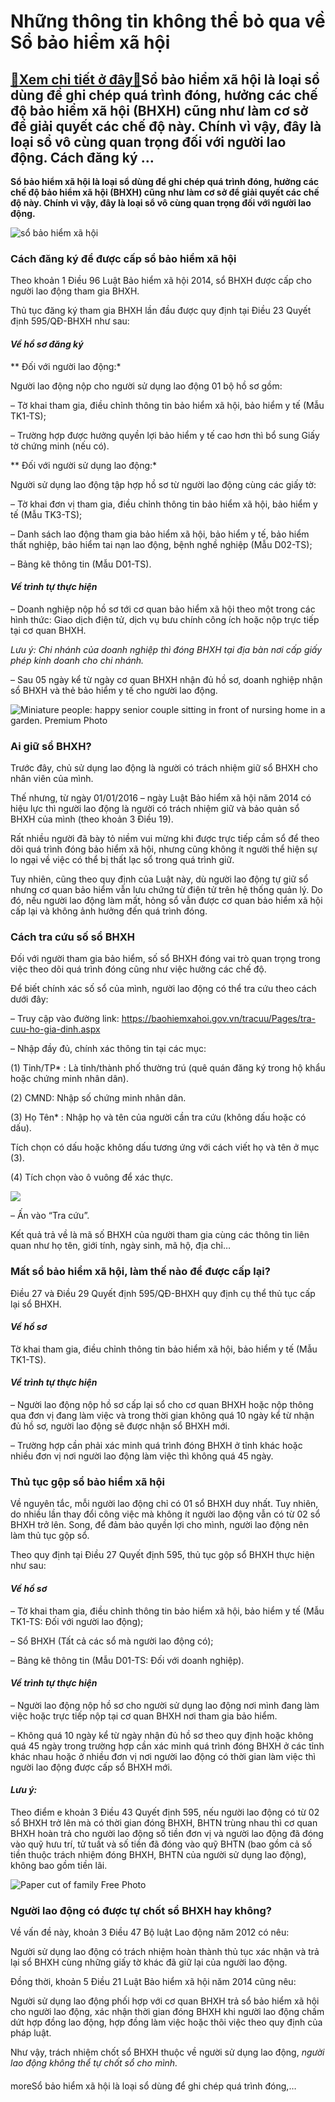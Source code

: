 Những thông tin không thể bỏ qua về Sổ bảo hiểm xã hội
======================================================

[:gift:Xem chi tiết ở đây:gift:](https://hddtvn.com/nhung-thong-tin-khong-the-bo-qua-ve-so-bao-hiem-xa-hoi/)Sổ bảo hiểm xã hội là loại sổ dùng để ghi chép quá trình đóng, hưởng các chế độ bảo hiểm xã hội (BHXH) cũng như làm cơ sở để giải quyết các chế độ này. Chính vì vậy, đây là loại sổ vô cùng quan trọng đối với người lao động. Cách đăng ký …
----------------------------------------------------------------------------------------------------------------------------------------------------------------------------------------------------------------------------------------------

**Sổ bảo hiểm xã hội là loại sổ dùng để ghi chép quá trình đóng, hưởng các chế độ bảo hiểm xã hội (BHXH) cũng như làm cơ sở để giải quyết các chế độ này. Chính vì vậy, đây là loại sổ vô cùng quan trọng đối với người lao động.**


![sổ bảo hiểm xã hội](https://hddtvn.com/wp-content/uploads/2021/01/lam-gi-khi-mat-so-bhxh.jpg)


### **Cách đăng ký để được cấp sổ bảo hiểm xã hội**


Theo khoản 1 Điều 96 Luật Bảo hiểm xã hội 2014, sổ BHXH được cấp cho người lao động tham gia BHXH.


Thủ tục đăng ký tham gia BHXH lần đầu được quy định tại Điều 23 Quyết định 595/QĐ-BHXH như sau:


#### *Về hồ sơ đăng ký*


** Đối với người lao động:*


Người lao động nộp cho người sử dụng lao động 01 bộ hồ sơ gồm:


– Tờ khai tham gia, điều chỉnh thông tin bảo hiểm xã hội, bảo hiểm y tế (Mẫu TK1-TS);


– Trường hợp được hưởng quyền lợi bảo hiểm y tế cao hơn thì bổ sung Giấy tờ chứng minh (nếu có).


** Đối với người sử dụng lao động:*


Người sử dụng lao động tập hợp hồ sơ từ người lao động cùng các giấy tờ:


– Tờ khai đơn vị tham gia, điều chỉnh thông tin bảo hiểm xã hội, bảo hiểm y tế (Mẫu TK3-TS);


– Danh sách lao động tham gia bảo hiểm xã hội, bảo hiểm y tế, bảo hiểm thất nghiệp, bảo hiểm tai nạn lao động, bệnh nghề nghiệp (Mẫu D02-TS);


– Bảng kê thông tin (Mẫu D01-TS).


#### *Về trình tự thực hiện*


– Doanh nghiệp nộp hồ sơ tới cơ quan bảo hiểm xã hội theo một trong các hình thức: Giao dịch điện tử, dịch vụ bưu chính công ích hoặc nộp trực tiếp tại cơ quan BHXH.


*Lưu ý: Chi nhánh của doanh nghiệp thì đóng BHXH tại địa bàn nơi cấp giấy phép kinh doanh cho chi nhánh.*


– Sau 05 ngày kể từ ngày cơ quan BHXH nhận đủ hồ sơ, doanh nghiệp nhận sổ BHXH và thẻ bảo hiểm y tế cho người lao động.


![Miniature people: happy senior couple sitting in front of nursing home in a garden. Premium Photo](https://hddtvn.com/wp-content/uploads/2021/01/miniature-people-happy-senior-couple-sitting-front-nursing-home-garden_43880-226.jpg)


### **Ai giữ sổ BHXH?**


Trước đây, chủ sử dụng lao động là người có trách nhiệm giữ sổ BHXH cho nhân viên của mình.


Thế nhưng, từ ngày 01/01/2016 – ngày Luật Bảo hiểm xã hội năm 2014 có hiệu lực thì người lao động là người có trách nhiệm giữ và bảo quản sổ BHXH của mình (theo khoản 3 Điều 19).


Rất nhiều người đã bày tỏ niềm vui mừng khi được trực tiếp cầm sổ để theo dõi quá trình đóng bảo hiểm xã hội, nhưng cũng không ít người thể hiện sự lo ngại về việc có thể bị thất lạc sổ trong quá trình giữ.


Tuy nhiên, cũng theo quy định của Luật này, dù người lao động tự giữ sổ nhưng cơ quan bảo hiểm vẫn lưu chứng từ điện tử trên hệ thống quản lý. Do đó, nếu người lao động làm mất, hỏng sổ vẫn được cơ quan bảo hiểm xã hội cấp lại và không ảnh hưởng đến quá trình đóng.


### **Cách tra cứu số sổ BHXH**


Đối với người tham gia bảo hiểm, số sổ BHXH đóng vai trò quan trọng trong việc theo dõi quá trình đóng cũng như việc hưởng các chế độ.


Để biết chính xác số sổ của mình, người lao động có thể tra cứu theo cách dưới đây:


– Truy cập vào đường link: https://baohiemxahoi.gov.vn/tracuu/Pages/tra-cuu-ho-gia-dinh.aspx


– Nhập đầy đủ, chính xác thông tin tại các mục:


(1) Tỉnh/TP* : Là tỉnh/thành phố thường trú (quê quán đăng ký trong hộ khẩu hoặc chứng minh nhân dân).


(2) CMND: Nhập số chứng minh nhân dân.


(3) Họ Tên* : Nhập họ và tên của người cần tra cứu (không dấu hoặc có dấu).


Tích chọn có dấu hoặc không dấu tương ứng với cách viết họ và tên ở mục (3).


(4) Tích chọn vào ô vuông để xác thực.


![](https://hddtvn.com/wp-content/uploads/2021/01/tra-cuu-so-so-bhxh-khong-can-dung-CMND_1710170010_0505101120.jpg)


– Ấn vào “Tra cứu”.


Kết quả trả về là mã số BHXH của người tham gia cùng các thông tin liên quan như họ tên, giới tính, ngày sinh, mã hộ, địa chỉ…


### **Mất sổ bảo hiểm xã hội, làm thế nào để được cấp lại?**


Điều 27 và Điều 29 Quyết định 595/QĐ-BHXH quy định cụ thể thủ tục cấp lại sổ BHXH.


#### *Về hồ sơ*


Tờ khai tham gia, điều chỉnh thông tin bảo hiểm xã hội, bảo hiểm y tế (Mẫu TK1-TS).


#### *Về trình tự thực hiện*


– Người lao động nộp hồ sơ cấp lại sổ cho cơ quan BHXH hoặc nộp thông qua đơn vị đang làm việc và trong thời gian không quá 10 ngày kể từ nhận đủ hồ sơ, người lao động sẽ được nhận sổ BHXH mới.


– Trường hợp cần phải xác minh quá trình đóng BHXH ở tỉnh khác hoặc nhiều đơn vị nơi người lao động làm việc thì không quá 45 ngày.


### **Thủ tục gộp sổ bảo hiểm xã hội**


Về nguyên tắc, mỗi người lao động chỉ có 01 sổ BHXH duy nhất. Tuy nhiên, do nhiều lần thay đổi công việc mà không ít người lao động vẫn có từ 02 sổ BHXH trở lên. Song, để đảm bảo quyền lợi cho mình, người lao động nên làm thủ tục gộp sổ.


Theo quy định tại Điều 27 Quyết định 595, thủ tục gộp sổ BHXH thực hiện như sau:


#### *Về hồ sơ*


– Tờ khai tham gia, điều chỉnh thông tin bảo hiểm xã hội, bảo hiểm y tế (Mẫu TK1-TS: Đối với người lao động);


– Sổ BHXH (Tất cả các sổ mà người lao động có);


– Bảng kê thông tin (Mẫu D01-TS: Đối với doanh nghiệp).


#### *Về trình tự thực hiện*


– Người lao động nộp hồ sơ cho người sử dụng lao động nơi mình đang làm việc hoặc trực tiếp nộp tại cơ quan BHXH nơi tham gia bảo hiểm.


– Không quá 10 ngày kể từ ngày nhận đủ hồ sơ theo quy định hoặc không quá 45 ngày trong trường hợp cần xác minh quá trình đóng BHXH ở các tỉnh khác nhau hoặc ở nhiều đơn vị nơi người lao động có thời gian làm việc thì người lao động được cấp sổ BHXH mới.


#### *Lưu ý:*


Theo điểm e khoản 3 Điều 43 Quyết định 595, nếu người lao động có từ 02 sổ BHXH trở lên mà có thời gian đóng BHXH, BHTN trùng nhau thì cơ quan BHXH hoàn trả cho người lao động số tiền đơn vị và người lao động đã đóng vào quỹ hưu trí, tử tuất và số tiền đã đóng vào quỹ BHTN (bao gồm cả số tiền thuộc trách nhiệm đóng BHXH, BHTN của người sử dụng lao động), không bao gồm tiền lãi.


![Paper cut of family Free Photo](https://hddtvn.com/wp-content/uploads/2021/01/paper-cut-family_1232-1749.jpg)


### **Người lao động có được tự chốt sổ BHXH hay không?**


Về vấn đề này, khoản 3 Điều 47 Bộ luật Lao động năm 2012 có nêu:


Người sử dụng lao động có trách nhiệm hoàn thành thủ tục xác nhận và trả lại sổ BHXH cùng những giấy tờ khác đã giữ lại của người lao động.


Đồng thời, khoản 5 Điều 21 Luật Bảo hiểm xã hội năm 2014 cũng nêu:


Người sử dụng lao động phối hợp với cơ quan BHXH trả sổ bảo hiểm xã hội cho người lao động, xác nhận thời gian đóng BHXH khi người lao động chấm dứt hợp đồng lao động, hợp đồng làm việc hoặc thôi việc theo quy định của pháp luật.


Như vậy, trách nhiệm chốt sổ BHXH thuộc về người sử dụng lao động, *người lao động không thể tự chốt sổ cho mình.*


#### 


moreSổ bảo hiểm xã hội là loại sổ dùng để ghi chép quá trình đóng,…

